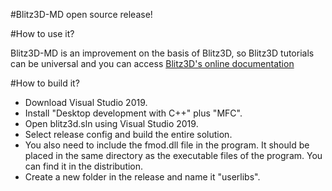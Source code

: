 #Blitz3D-MD open source release!

#How to use it?

Blitz3D-MD is an improvement on the basis of Blitz3D, so Blitz3D tutorials can be universal and you can access [Blitz3D's online documentation](https://kippykip.com/b3ddocs/)

#How to build it?

* Download Visual Studio 2019.
* Install "Desktop development with C++" plus "MFC".
* Open blitz3d.sln using Visual Studio 2019.
* Select release config and build the entire solution.
* You also need to include the fmod.dll file in the program. It should be placed in the same directory as the executable files of the program. You can find it in the distribution.
* Create a new folder in the release and name it "userlibs".